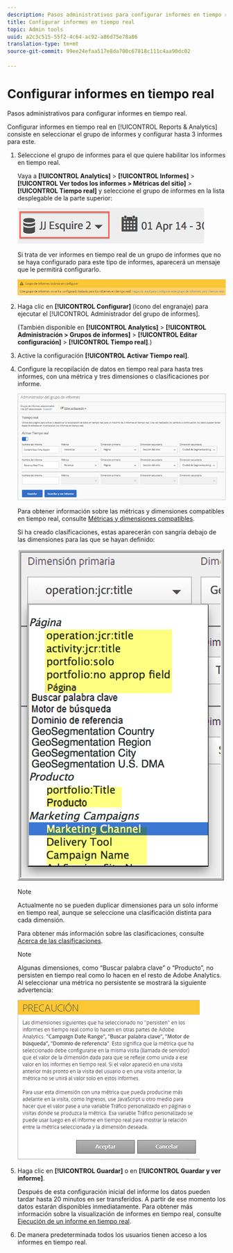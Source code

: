 ```yaml
---
description: Pasos administrativos para configurar informes en tiempo real.
title: Configurar informes en tiempo real
topic: Admin tools
uuid: a2c3c515-55f2-4c64-ac92-a86d75e78a86
translation-type: tm+mt
source-git-commit: 99ee24efaa517e8da700c67818c111c4aa90dc02

---
```



# Configurar informes en tiempo real

Pasos administrativos para configurar informes en tiempo real.

Configurar informes en tiempo real en [!UICONTROL Reports &amp; Analytics] consiste en seleccionar el grupo de informes y configurar hasta 3 informes para este.

1. Seleccione el grupo de informes para el que quiere habilitar los informes en tiempo real.

   Vaya a **[!UICONTROL Analytics]** &gt; **[!UICONTROL Informes]** &gt; **[!UICONTROL Ver todos los informes &gt; Métricas del sitio]** &gt; **[!UICONTROL Tiempo real]** y seleccione el grupo de informes en la lista desplegable de la parte superior:

   ![](assets/report_suite_selector.png)

   Si trata de ver informes en tiempo real de un grupo de informes que no se haya configurado para este tipo de informes, aparecerá un mensaje que le permitirá configurarlo.

   ![](assets/rep_suite_not_set_up.png)

1. Haga clic en **[!UICONTROL Configurar]** (icono del engranaje) para ejecutar el [!UICONTROL Administrador del grupo de informes].

   (También disponible en **[!UICONTROL Analytics]** &gt; **[!UICONTROL Administración &gt; Grupos de informes]** &gt; **[!UICONTROL Editar configuración]** &gt; **[!UICONTROL Tiempo real]**.)

1. Active la configuración **[!UICONTROL Activar Tiempo real]**.
1. Configure la recopilación de datos en tiempo real para hasta tres informes, con una métrica y tres dimensiones o clasificaciones por informe.

   ![](assets/real_time_admin.png)

   Para obtener información sobre las métricas y dimensiones compatibles en tiempo real, consulte [Métricas y dimensiones compatibles](/help/components/c-real-time-reporting/realtime-metrics.md).

   Si ha creado clasificaciones, estas aparecerán con sangría debajo de las dimensiones para las que se hayan definido:

   ![](assets/classifications.png)

   >[!NOTE]
   >
   >Actualmente no se pueden duplicar dimensiones para un solo informe en tiempo real, aunque se seleccione una clasificación distinta para cada dimensión.

   Para obtener más información sobre las clasificaciones, consulte [Acerca de las clasificaciones](/help/components/c-classifications2/c-classifications.md).

   >[!NOTE]
   >
   >Algunas dimensiones, como “Buscar palabra clave” o “Producto”, no persisten en tiempo real como lo hacen en el resto de Adobe Analytics. Al seleccionar una métrica no persistente se mostrará la siguiente advertencia:

   ![](assets/warning_dimensions.png)

1. Haga clic en **[!UICONTROL Guardar]** o en **[!UICONTROL Guardar y ver informe]**.

   Después de esta configuración inicial del informe los datos pueden tardar hasta 20 minutos en ser transferidos. A partir de ese momento los datos estarán disponibles inmediatamente. Para obtener más información sobre la visualización de informes en tiempo real, consulte [Ejecución de un informe en tiempo real](https://marketing.adobe.com/resources/help/en_US/sc/user/reports_realtime.html).

1. De manera predeterminada todos los usuarios tienen acceso a los informes en tiempo real.
